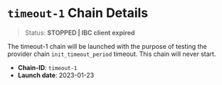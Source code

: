 
# `timeout-1` Chain Details

> Status: **STOPPED | IBC client expired**

The timeout-1 chain will be launched with the purpose of testing the provider chain `init_timeout_period` timeout. This chain will never start.

- **Chain-ID**: `timeout-1`
- **Launch date**: 2023-01-23
